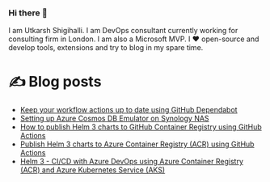 ### Hi there 👋

I am Utkarsh Shigihalli. I am DevOps consultant currently working for consulting firm in London. I am also a Microsoft MVP. I ❤️ open-source and develop tools, extensions and try to blog in my spare time.

<!--
**onlyutkarsh/onlyutkarsh** is a ✨ _special_ ✨ repository because its `README.md` (this file) appears on your GitHub profile.

Here are some ideas to get you started:

- 🔭 I’m currently working on ...
- 🌱 I’m currently learning ...
- 👯 I’m looking to collaborate on ...
- 🤔 I’m looking for help with ...
- 💬 Ask me about ...
- 📫 How to reach me: ...
- 😄 Pronouns: ...
- ⚡ Fun fact: ...
-->

# ✍️ Blog posts
<!-- BLOG-POST-LIST:START -->
- [Keep your workflow actions up to date using GitHub Dependabot](https://www.visualstudiogeeks.com/github/ensure-your-actions-are-up-to-date)
- [Setting up Azure Cosmos DB Emulator on Synology NAS](https://www.visualstudiogeeks.com/azure/cosmos/setting-up-cosmos-db-emulator-on-synology)
- [How to publish Helm 3 charts to GitHub Container Registry using GitHub Actions](https://www.visualstudiogeeks.com/github/publish-helm-3-charts-to-gcr)
- [Publish Helm 3 charts to Azure Container Registry &lpar;ACR&rpar; using GitHub Actions](https://www.visualstudiogeeks.com/helm/devops/publish-helm-charts-to-acr-using-github-actions)
- [Helm 3 - CI/CD with Azure DevOps using Azure Container Registry &lpar;ACR&rpar; and Azure Kubernetes Service &lpar;AKS&rpar;](https://www.visualstudiogeeks.com/devops/helm/deploying-helm-chart-with-azdo)
<!-- BLOG-POST-LIST:END -->

